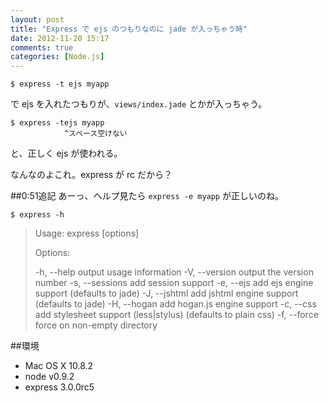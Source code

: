 ```yaml
---
layout: post
title: "Express で ejs のつもりなのに jade が入っちゃう時"
date: 2012-11-20 15:17
comments: true
categories: [Node.js]
---
```

```
$ express -t ejs myapp
```
で ejs を入れたつもりが、```views/index.jade``` とかが入っちゃう。

```
$ express -tejs myapp
            ^スペース空けない
```
と、正しく ejs が使われる。

なんなのよこれ。express が rc だから？

##0:51追記
あーっ、ヘルプ見たら ```express -e myapp``` が正しいのね。

```
$ express -h
```

>  Usage: express [options]
>
>  Options:
>
>    -h, --help          output usage information
>    -V, --version       output the version number
>    -s, --sessions      add session support
>    -e, --ejs           add ejs engine support (defaults to jade)
>    -J, --jshtml        add jshtml engine support (defaults to jade)
>    -H, --hogan         add hogan.js engine support
>    -c, --css <engine>  add stylesheet <engine> support (less|stylus) (defaults to plain css)
>    -f, --force         force on non-empty directory

##環境
* Mac OS X 10.8.2
* node v0.9.2
* express 3.0.0rc5